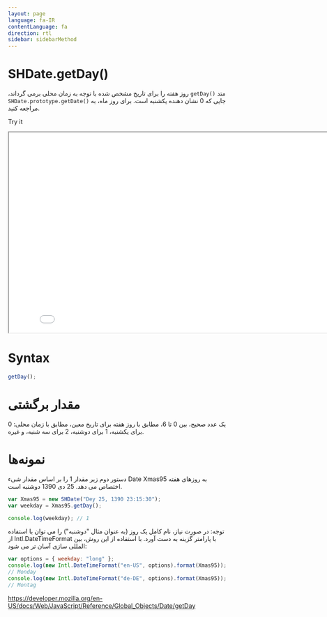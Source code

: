 ```yaml
---
layout: page
language: fa-IR
contentLanguage: fa
direction: rtl
sidebar: sidebarMethod
---
```


# SHDate.getDay()

متد <code dir="ltr">getDay()</code> روز هفته را برای تاریخ مشخص شده با توجه به زمان محلی برمی گرداند، جایی که 0 نشان دهنده یکشنبه است. برای روز ماه، به <code dir="ltr">SHDate.prototype.getDate()</code> مراجعه کنید.

Try it

<iframe style="width: 830px; height: 460px;" src="/SHDateTime-js/examples/live.html?function=getDay" title="MDN Web Docs Interactive Example" loading="lazy"></iframe>
<br/>

# Syntax

```js
getDay();
```

# مقدار برگشتی

یک عدد صحیح، بین 0 تا 6، مطابق با روز هفته برای تاریخ معین، مطابق با زمان محلی: 0 برای یکشنبه، 1 برای دوشنبه، 2 برای سه شنبه، و غیره.

# نمونه‌ها

دستور دوم زیر مقدار 1 را بر اساس مقدار شیء Date Xmas95 به روزهای هفته اختصاص می دهد. 25 دی 1390 دوشنبه است.

```js
var Xmas95 = new SHDate("Dey 25, 1390 23:15:30");
var weekday = Xmas95.getDay();

console.log(weekday); // 1
```

توجه: در صورت نیاز، نام کامل یک روز (به عنوان مثال "دوشنبه") را می توان با استفاده از Intl.DateTimeFormat با پارامتر گزینه به دست آورد. با استفاده از این روش، بین المللی سازی آسان تر می شود:

```js
var options = { weekday: "long" };
console.log(new Intl.DateTimeFormat("en-US", options).format(Xmas95));
// Monday
console.log(new Intl.DateTimeFormat("de-DE", options).format(Xmas95));
// Montag
```

https://developer.mozilla.org/en-US/docs/Web/JavaScript/Reference/Global_Objects/Date/getDay
